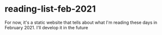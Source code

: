 # reading-list-feb-2021
For now, it's a static website that tells about what I'm reading these days in February 2021. I'll develop it in the future

